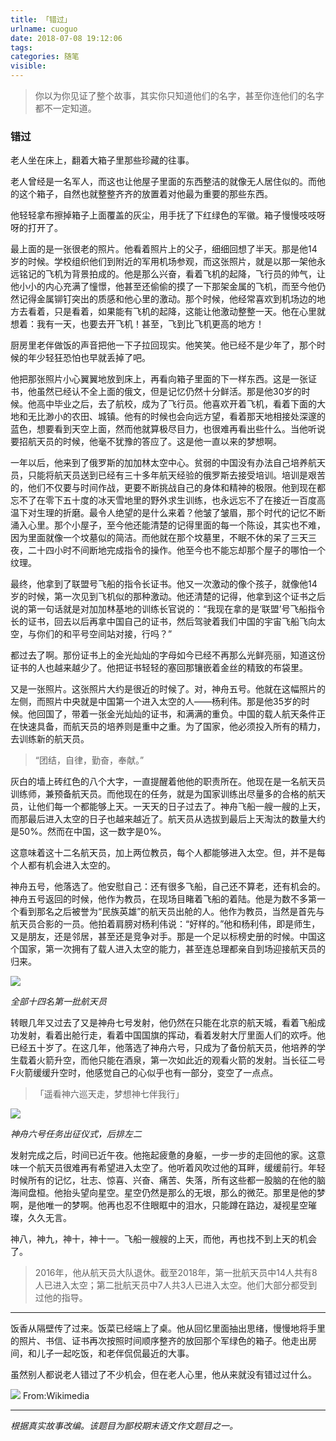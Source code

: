 ```yaml
---
title: 「错过」
urlname: cuoguo
date: 2018-07-08 19:12:06
tags:
categories: 随笔
visible:
---
```


> 你以为你见证了整个故事，其实你只知道他们的名字，甚至你连他们的名字都不一定知道。

<!-- more -->

### 错过

老人坐在床上，翻着大箱子里那些珍藏的往事。

老人曾经是一名军人，而这也让他屋子里面的东西整洁的就像无人居住似的。而他的这个箱子，自然也就整整齐齐的放置着对他最为重要的那些东西。

他轻轻拿布擦掉箱子上面覆盖的灰尘，用手抚了下红绿色的军徽。箱子慢慢吱吱呀呀的打开了。

最上面的是一张很老的照片。他看着照片上的父子，细细回想了半天。那是他14岁的时候。学校组织他们到附近的军用机场参观，而这张照片，就是以那一架他永远铭记的飞机为背景拍成的。他是那么兴奋，看着飞机的起降，飞行员的帅气，让他小小的内心充满了憧憬，他甚至还偷偷的摸了一下那架金属的飞机，而至今他仍然记得金属铆钉突出的质感和他心里的激动。那个时候，他经常喜欢到机场边的地方去看着，只是看着，如果能有飞机的起降，这能让他激动整整一天。他在心里就想着：我有一天，也要去开飞机！甚至，飞到比飞机更高的地方！

厨房里老伴做饭的声音把他一下子拉回现实。他笑笑。他已经不是少年了，那个时候的年少轻狂恐怕也早就丢掉了吧。

他把那张照片小心翼翼地放到床上，再看向箱子里面的下一样东西。这是一张证书，他虽然已经认不全上面的俄文，但是记忆仍然十分鲜活。那是他30岁的时候。他高中毕业之后，去了航校，成为了飞行员。他喜欢开着飞机，看着下面的大地和无比渺小的农田、城镇。他有的时候也会向远方望，看着那天地相接处深邃的蓝色，想要看到天空上面，然而他就算极尽目力，也很难再看出些什么。当他听说要招航天员的时候，他毫不犹豫的答应了。这是他一直以来的梦想啊。

一年以后，他来到了俄罗斯的加加林太空中心。贫弱的中国没有办法自己培养航天员，只能将航天员送到已经有三十多年航天经验的俄罗斯去接受培训。培训是艰苦的，他们不仅要与时间作战，更要不断挑战自己的身体和精神的极限。他到现在都忘不了在零下五十度的冰天雪地里的野外求生训练，也永远忘不了在接近一百度高温下对生理的折磨。最令人绝望的是什么来着？他皱了皱眉，那个时代的记忆不断涌入心里。那个小屋子，至今他还能清楚的记得里面的每一个陈设，其实也不难，因为里面就像一个坟墓似的简洁。而他就在那个坟墓里，不眠不休的呆了三天三夜，二十四小时不间断地完成指令的操作。他至今也不能忘却那个屋子的哪怕一个纹理。

最终，他拿到了联盟号飞船的指令长证书。他又一次激动的像个孩子，就像他14岁的时候，第一次见到飞机似的那种激动。他还清楚的记得，他拿到这个证书之后说的第一句话就是对加加林基地的训练长官说的：“我现在拿的是‘联盟’号飞船指令长的证书，回去以后再拿中国自己的证书，然后驾驶着我们中国的宇宙飞船飞向太空，与你们的和平号空间站对接，行吗？”

都过去了啊。那份证书上的金光灿灿的字母如今已经不再那么光鲜亮丽，知道这份证书的人也越来越少了。他把证书轻轻的塞回那镶嵌着金丝的精致的布袋里。

又是一张照片。这张照片大约是很近的时候了。对，神舟五号。他就在这幅照片的左侧，而照片中央就是中国第一个进入太空的人——杨利伟。那是他35岁的时候。他回国了，带着一张金光灿灿的证书，和满满的重负。中国的载人航天条件正在快速具备，而航天员的培养则是重中之重。为了国家，他必须投入所有的精力，去训练新的航天员。

> “团结，自律，勤奋，奉献。”

灰白的墙上砖红色的八个大字，一直提醒着他他的职责所在。他现在是一名航天员训练师，兼预备航天员。而他现在的任务，就是为国家训练出尽量多的合格的航天员，让他们每一个都能够上天。一天天的日子过去了。神舟飞船一艘一艘的上天，而那最后进入太空的日子也越来越近了。航天员从选拔到最后上天淘汰的数量大约是50%。然而在中国，这一数字是0%。

这意味着这十二名航天员，加上两位教员，每个人都能够进入太空。但，并不是每个人都有机会进入太空的。

神舟五号，他落选了。他安慰自己：还有很多飞船，自己还不算老，还有机会的。神舟五号返回的时候，他作为教员，在现场目睹着飞船的着陆。他是为数不多第一个看到那名之后被誉为“民族英雄”的航天员出舱的人。他作为教员，当然是首先与航天员合影的一员。他拍着肩膀对杨利伟说：“好样的。”他和杨利伟，即是师生，又是朋友，还是邻居，甚至还是竞争对手。那是一个足以标榜史册的时候。中国这个国家，第一次拥有了载人进入太空的能力，甚至连总理都亲自到场迎接航天员的归来。

![](xuanshi.jpg)

*全部十四名第一批航天员*

转眼几年又过去了又是神舟七号发射，他仍然在只能在北京的航天城，看着飞船成功发射，看着出舱行走，看着中国国旗的挥动，看着发射大厅里面人们的欢呼。他已经五十岁了。在这几年，他落选了神舟六号，只成为了备份航天员，他培养的学生载着火箭升空，而他只能在酒泉，第一次如此近的观看火箭的发射。当长征二号F火箭缓缓升空时，他感觉自己的心似乎也有一部分，变空了一点点。

> 「遥看神六巡天走，梦想神七伴我行」

![](shenliu.jpg)

*神舟六号任务出征仪式，后排左二*

发射完成之后，时间已近午夜。他拖起疲惫的身躯，一步一步的走回他的家。这意味一个航天员很难再有希望进入太空了。他听着风吹过他的耳畔，缓缓前行。年轻时候所有的记忆，壮志、惊喜、兴奋、痛苦、失落，所有这些都一股脑的在他的脑海间盘桓。他抬头望向星空。星空仍然是那么的无垠，那么的微茫。那里是他的梦啊，是他唯一的梦啊。他再也忍不住眼眶中的泪水，只能蹲在路边，凝视星空璀璨，久久无言。

神八，神九，神十，神十一。飞船一艘艘的上天，而他，再也找不到上天的机会了。

> 2016年，他从航天员大队退休。截至2018年，第一批航天员中14人共有8人已进入太空；第二批航天员中7人共3人已进入太空。他们大部分都受到过他的指导。

- - -

饭香从隔壁传了过来。饭菜已经端上了桌。他从回忆里面抽出思绪，慢慢地将手里的照片、书信、证书再次按照时间顺序整齐的放回那个军绿色的箱子。他走出房间，和儿子一起吃饭，和老伴侃侃最近的大事。

虽然别人都说老人错过了不少机会，但在老人心里，他从来就没有错过过什么。

![](Wu_Jie_2010_Somalia_stamp.jpg)
From:Wikimedia
- - -

*根据真实故事改编。该题目为鄙校期末语文作文题目之一。*
